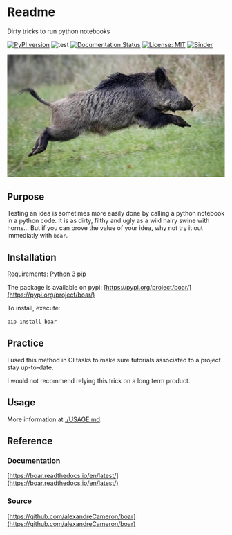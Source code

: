 # Readme

Dirty tricks to run python notebooks

[![PyPI version](https://badge.fury.io/py/boar.svg)](https://badge.fury.io/py/boar)
![test](https://github.com/alexandreCameron/boar/workflows/test/badge.svg)
[![Documentation Status](https://readthedocs.org/projects/boar/badge/?version=latest)](https://boar.readthedocs.io/en/latest/?badge=latest)
[![License: MIT](https://img.shields.io/badge/License-MIT-yellow.svg)](https://opensource.org/licenses/MIT)
[![Binder](https://mybinder.org/badge_logo.svg)](https://mybinder.org/v2/gh/alexandreCameron/boar/master)

[![view image on github](./img/boar.jpg)](https://github.com/alexandreCameron/boar/blob/master/img/boar.jpg)

## Purpose

Testing an idea is sometimes more easily done by calling a python notebook in a python code.
It is as dirty, filthy and ugly as a wild hairy swine with horns...
But if you can prove the value of your idea, why not try it out immediatly with `boar`.

## Installation

Requirements:
[Python 3](https://www.python.org/downloads/)
[pip](https://pip.pypa.io/en/stable/installing/)

The package is available on pypi: [https://pypi.org/project/boar/](https://pypi.org/project/boar/)

To install, execute:

```bash
pip install boar
```

## Practice

I used this method in CI tasks to make sure tutorials associated to a project stay up-to-date.

I would not recommend relying this trick on a long term product.

## Usage

More information at [./USAGE.md](https://github.com/alexandreCameron/boar/blob/master/USAGE.md).

## Reference

### Documentation

[https://boar.readthedocs.io/en/latest/](https://boar.readthedocs.io/en/latest/)

### Source

[https://github.com/alexandreCameron/boar](https://github.com/alexandreCameron/boar)
